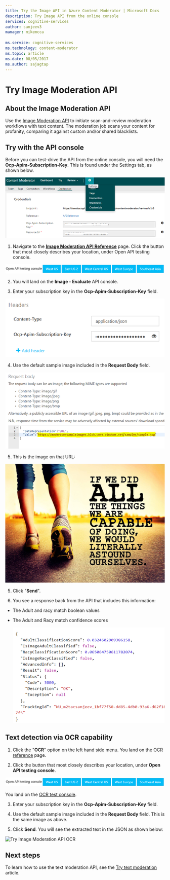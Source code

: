 ```yaml
---
title: Try the Image API in Azure Content Moderator | Microsoft Docs
description: Try Image API from the online console
services: cognitive-services
author: sanjeev3
manager: mikemcca

ms.service: cognitive-services
ms.technology: content-moderator
ms.topic: article
ms.date: 08/05/2017
ms.author: sajagtap
---
```


# Try Image Moderation API #

## About the Image Moderation API ##
Use the [Image Moderation API](https://westus.dev.cognitive.microsoft.com/docs/services/57cf753a3f9b070c105bd2c1/operations/57cf753a3f9b070868a1f66c) to initiate scan-and-review moderation workflows with text content. The moderation job scans your content for profanity, comparing it against custom and/or shared blacklists.

## Try with the API console ##
Before you can test-drive the API from the online console, you will need the **Ocp-Apim-Subscription-Key**. This is found under the Settings tab, as shown below.

![Content Moderator credentials in the review tool](Review-Tool-User-Guide/images/credentials-2-reviewtool.png)

1.	Navigate to the **[Image Moderation API Reference](https://westus.dev.cognitive.microsoft.com/docs/services/57cf753a3f9b070c105bd2c1/operations/57cf753a3f9b070868a1f66c)** page. Click the button that most closely describes your location, under Open API testing console.

  ![Try Image Moderation API Step 1](images/test-drive-region.png)

2.  You will land on the **Image - Evaluate** API console.

3.  Enter your subscription key in the **Ocp-Apim-Subscription-Key** field.

  ![Try Image Moderation API Step 2](images/try-image-api-1.PNG)

4.  Use the default sample image included in the **Request Body** field. 

   ![Try Image Moderation API Step 3](images/try-image-api-2.PNG)

5.  This is the image on that URL:

  ![Try Image Moderation API Sample Image](images/sample-image.JPG)

5. Click "**Send**".

6. You see a response back from the API that includes this information:
- The Adult and racy match boolean values
- The Adult and Racy match confidence scores

  ![Try Image Moderation API Step 3](images/try-image-api-3.PNG)

## Text detection via OCR capability

1. Click the "**OCR**" option on the left hand side menu. You land on the [OCR reference](https://westus.dev.cognitive.microsoft.com/docs/services/57cf753a3f9b070c105bd2c1/operations/57cf753a3f9b070868a1f66b) page.

2. Click the button that most closely describes your location, under **Open API testing console**.

  ![Try Image Moderation API Step 1](images/test-drive-region.png)

  You land on the [OCR test console](https://westus.dev.cognitive.microsoft.com/docs/services/57cf753a3f9b070c105bd2c1/operations/57cf753a3f9b070868a1f66b).

3. Enter your subscription key in the **Ocp-Apim-Subscription-Key** field.

4.  Use the default sample image included in the **Request Body** field. This is the same image as above.

5. Click **Send**. You will see the extracted text in the JSON as shown below:

  ![Try Image Moderation API OCR](images/try-image-ocr.PNG)

## Next steps ##

To learn how to use the text moderation API, see the [Try text moderation](try-text-api.md) article.
